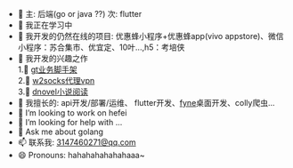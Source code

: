 - 💠 主: 后端(go or java ??) 次: flutter
- 🔭 我正在学习中
- 🌱 我开发的仍然在线的项目: 优惠蜂小程序+优惠蜂app(vivo appstore)、微信小程序：苏合集市、优宜定、10叶...,h5：考培侠
- 💮 我开发的兴趣之作  
  1.💙 [gt业务脚手架](https://github.com/dreamlu/gt)  
  2.💞 [w2socks代理vpn](https://github.com/dreamlu/w2socks)  
  3.💝 [dnovel小说阅读](https://github.com/dreamlu/dnovel-flutter)  
- 💯 我擅长的: api开发/部署/运维、 flutter开发、[fyne](https://github.com/fyne-io/fyne)桌面开发、colly爬虫...
- 👯 I’m looking to work on hefei
- 🤔 I’m looking for help with ...
- 💬 Ask me about golang
- 📫 联系我: 3147460271@qq.com
- 😄 Pronouns: hahahahahahahaaa~

<!--
**dreamlu/dreamlu** is a ✨ _special_ ✨ repository because its `README.md` (this file) appears on your GitHub profile.

Here are some ideas to get you started:

### Stats
<a href="#stats" align="center">
    <img align="center" alt="Ferdina Kusumah's Top Language" src="https://github-readme-stats.vercel.app/api?username=dreamlu" />
</a>
<a href="#stats" align="center">
    <img align="center" alt="Ferdina Kusumah's Top Language" src="https://github-readme-stats.vercel.app/api/top-langs/?username=dreamlu&hide=python" />
</a>
<br />
-->
